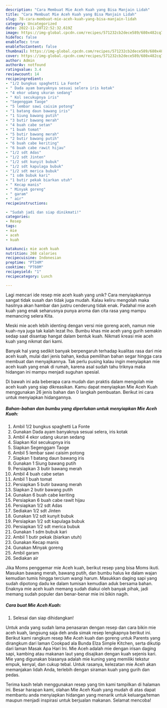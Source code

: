 ```yaml
---
description: "Cara Membuat Mie Aceh Kuah yang Bisa Manjain Lidah"
title: "Cara Membuat Mie Aceh Kuah yang Bisa Manjain Lidah"
slug: 78-cara-membuat-mie-aceh-kuah-yang-bisa-manjain-lidah
category: Uncategorized
date: 2022-11-28T22:52:32.619Z
image: https://img-global.cpcdn.com/recipes/571232cb2dece589/680x482cq70/mie-aceh-kuah-foto-resep-utama.jpg
hideToc: false
enableToc: true
enableTocContent: false
thumbnail: https://img-global.cpcdn.com/recipes/571232cb2dece589/680x482cq70/mie-aceh-kuah-foto-resep-utama.jpg
cover: https://img-global.cpcdn.com/recipes/571232cb2dece589/680x482cq70/mie-aceh-kuah-foto-resep-utama.jpg
author: Admin
authorAv: notfound
ratingvalue: 3.4
reviewcount: 14
recipeingredient:
- "1/2 bungkus spaghetti La Fonte"
- " Dada ayam banyaknya sesuai selera iris kotak"
- "4 ekor udang ukuran sedang"
- " Kol secukupnya iris"
- "Segenggam Taoge"
- "5 lembar sawi caisim potong"
- "1 batang daun bawang iris"
- "1 Siung bawang putih"
- "3 butir bawang merah"
- "4 buah cabe setan"
- "1 buah tomat"
- "5 butir bawang merah"
- "2 butir bawang putih"
- "6 buah cabe keriting"
- "6 buah cabe rawit hijau"
- "1/2 sdt Adas"
- "1/2 sdt Jinten"
- "1/2 sdt kunyit bubuk"
- "1/2 sdt kapulaga bubuk"
- "1/2 sdt merica bubuk"
- "1 sdm bubuk kari"
- "1 butir pekak biarkan utuh"
- " Kecap manis"
- " Minyak goreng"
- " garam"
- " air"
recipeinstructions:

- "Sudah jadi dan siap dinikmati!"
categories:
- Resep
tags:
- mie
- aceh
- kuah

katakunci: mie aceh kuah 
nutrition: 268 calories
recipecuisine: Indonesian
preptime: "PT34M"
cooktime: "PT60M"
recipeyield: "1"
recipecategory: Lunch

---
```





Lagi mencari ide resep mie aceh kuah yang unik? Cara menyiapkannya sangat tidak susah dan tidak juga mudah. Kalau keliru mengolah maka hasilnya akan hambar dan justru cenderung tidak enak. Padahal mie aceh kuah yang enak seharusnya punya aroma dan cita rasa yang mampu memancing selera Kita.





Meski mie aceh lebih identing dengan versi mie goreng aceh, namun mie kuah-nya juga tak kalah lezat lho. Bumbu khas mie aceh yang gurih semakin sedap saat disantap hangat dalam bentuk kuah. Nikmati kreasi mie aceh kuah yang nikmat dari kami.

Banyak hal yang sedikit banyak berpengaruh terhadap kualitas rasa dari mie aceh kuah, mulai dari jenis bahan, kedua pemilihan bahan segar hingga cara membuat dan menyajikannya. Tak perlu pusing kalau ingin menyiapkan mie aceh kuah yang enak di rumah, karena asal sudah tahu triknya maka hidangan ini mampu menjadi suguhan spesial.






Di bawah ini ada beberapa cara mudah dan praktis dalam mengolah mie aceh kuah yang siap dikreasikan. Kamu dapat menyiapkan Mie Aceh Kuah menggunakan 26 jenis bahan dan 0 langkah pembuatan. Berikut ini cara untuk menyiapkan hidangannya.

<!--inarticleads1-->

##### Bahan-bahan dan bumbu yang diperlukan untuk menyiapkan Mie Aceh Kuah:

1. Ambil 1/2 bungkus spaghetti La Fonte
1. Gunakan  Dada ayam banyaknya sesuai selera, iris kotak
1. Ambil 4 ekor udang ukuran sedang
1. Siapkan  Kol secukupnya iris
1. Siapkan Segenggam Taoge
1. Ambil 5 lembar sawi caisim potong
1. Siapkan 1 batang daun bawang iris
1. Gunakan 1 Siung bawang putih
1. Persiapkan 3 butir bawang merah
1. Ambil 4 buah cabe setan
1. Ambil 1 buah tomat
1. Persiapkan 5 butir bawang merah
1. Siapkan 2 butir bawang putih
1. Gunakan 6 buah cabe keriting
1. Persiapkan 6 buah cabe rawit hijau
1. Persiapkan 1/2 sdt Adas
1. Sediakan 1/2 sdt Jinten
1. Gunakan 1/2 sdt kunyit bubuk
1. Persiapkan 1/2 sdt kapulaga bubuk
1. Persiapkan 1/2 sdt merica bubuk
1. Gunakan 1 sdm bubuk kari
1. Ambil 1 butir pekak (biarkan utuh)
1. Gunakan  Kecap manis
1. Gunakan  Minyak goreng
1. Ambil  garam
1. Sediakan  air


Jika Moms penggemar mie Aceh kuah, berikut resep yang bisa Moms ikuti. Masukan bawang merah, bawang putih, dan bumbu halus ke dalam wajan kemudian tumis hingga tercium wangi harum. Masukkan daging sapi yang sudah dipotong dadu ke dalam tumisan kemudian aduk bersama bahan. Enaknya mie aceh kuah memang sudah diakui oleh banyak pihak, jadi memang sudah populer dan benar-benar mie ini bikin nagih. 

<!--inarticleads2-->

##### Cara buat Mie Aceh Kuah:


1. Selesai dan siap dihidangkan!

Untuk anda yang sudah lama penasaran dengan resep dan cara bikin mie aceh kuah, langsung saja deh anda simak resep lengkapnya berikut ini. Berikut kami rangkum resep Mie Aceh kuah dan goreng untuk Parents yang dirangkum dari laman Cookpad ala Bunda Elza Simple Kitchen, serta dikutip dari laman Masak Apa Hari Ini. Mie Aceh adalah mie dengan irisan daging sapi, kambing atau makanan laut yang disajikan dengan kuah sejenis kari. Mie yang digunakan biasanya adalah mie kuning yang memiliki tekstur empuk, kenyal, dan cukup tebal. Untuk rasanya, kelezatan mie Aceh akan memanjakan lidah Anda, terlebih dengan siraman kuah yang gurih dan pedas. 

Terima kasih telah menggunakan resep yang tim kami tampilkan di halaman ini. Besar harapan kami, olahan Mie Aceh Kuah yang mudah di atas dapat membantu anda menyiapkan hidangan yang menarik untuk keluarga/teman maupun menjadi inspirasi untuk berjualan makanan. Selamat mencoba!
